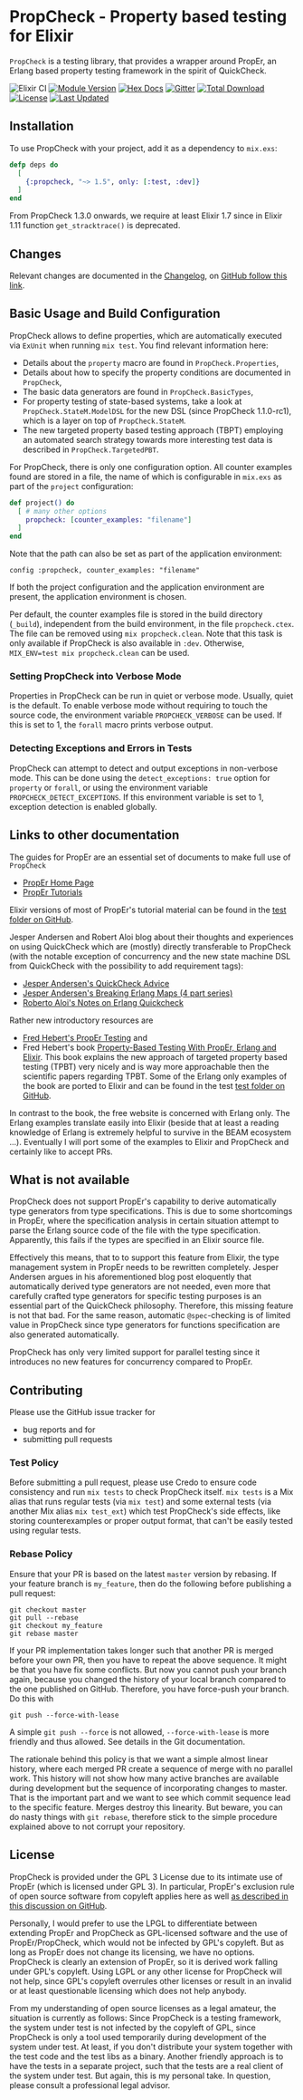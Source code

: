 # PropCheck - Property based testing for Elixir

`PropCheck` is a testing library, that provides a wrapper around PropEr, an Erlang
based property testing framework in the spirit of QuickCheck.

![Elixir CI](https://github.com/alfert/propcheck/workflows/Elixir%20CI/badge.svg)
[![Module Version](https://img.shields.io/hexpm/v/propcheck.svg)](https://hex.pm/packages/propcheck)
[![Hex Docs](https://img.shields.io/badge/hex-docs-lightgreen.svg)](https://hexdocs.pm/propcheck/)
[![Gitter](https://badges.gitter.im/propcheck/community.svg)](https://gitter.im/propcheck/community?utm_source=badge&utm_medium=badge&utm_campaign=pr-badge)
[![Total Download](https://img.shields.io/hexpm/dt/propcheck.svg)](https://hex.pm/packages/propcheck)
[![License](https://img.shields.io/hexpm/l/propcheck.svg)](https://hex.pm/packages/propcheck)
[![Last Updated](https://img.shields.io/github/last-commit/alfert/propcheck.svg)](https://github.com/alfert/propcheck/commits/master)

## Installation
To use PropCheck with your project, add it as a dependency to `mix.exs`:

```elixir
defp deps do
  [
    {:propcheck, "~> 1.5", only: [:test, :dev]}
  ]
end
```

From PropCheck 1.3.0 onwards, we require at least Elixir 1.7 since in Elixir 1.11 function `get_stracktrace()` is deprecated.
## Changes

Relevant changes are documented in the [Changelog](changelog.html), on [GitHub
follow this link](CHANGELOG.md).

## Basic Usage and Build Configuration
PropCheck allows to define properties, which are automatically executed via `ExUnit`
when running `mix test`. You find relevant information here:

* Details about the `property` macro are found in `PropCheck.Properties`,
* Details about how to specify the property conditions are documented in
  `PropCheck`,
* The basic data generators are found in `PropCheck.BasicTypes`,
* For property testing of state-based systems, take a look at
  `PropCheck.StateM.ModelDSL` for the new DSL (since PropCheck 1.1.0-rc1),
  which is a layer on top of `PropCheck.StateM`.
* The new targeted property based testing approach (TBPT) employing an automated
  search strategy towards more interesting test data is described in
  `PropCheck.TargetedPBT`.

For PropCheck, there is only one configuration option. All counter examples found
are stored in a file, the name of which is configurable in `mix.exs` as part of
the `project` configuration:

```elixir
def project() do
  [ # many other options
    propcheck: [counter_examples: "filename"]
  ]
end
```

Note that the path can also be set as part of the application environment:

```
config :propcheck, counter_examples: "filename"
```

If both the project configuration and the application environment are present, the
application environment is chosen.

Per default, the counter examples file is stored in the build directory (`_build`),
independent from the build environment, in the file `propcheck.ctex`. The file can
be removed using `mix propcheck.clean`. Note that this task is only available if PropCheck
is also available in `:dev`. Otherwise, `MIX_ENV=test mix propcheck.clean` can be used.

### Setting PropCheck into Verbose Mode

Properties in PropCheck can be run in quiet or verbose mode. Usually, quiet is the default. To
enable verbose mode without requiring to touch the source code, the environment variable `PROPCHECK_VERBOSE`
can be used. If this is set to 1, the `forall` macro prints verbose output.

### Detecting Exceptions and Errors in Tests

PropCheck can attempt to detect and output exceptions in non-verbose mode. This can be done using
the `detect_exceptions: true` option for `property` or `forall`, or using the environment variable
`PROPCHECK_DETECT_EXCEPTIONS`. If this environment variable is set to 1, exception detection is enabled
globally.

## Links to other documentation

The guides for PropEr are an essential set of documents to make full use of `PropCheck`

* [PropEr Home Page](https://proper-testing.github.io/index.html)
* [PropEr Tutorials](https://proper-testing.github.io/tutorials.html)

Elixir versions of most of PropEr's tutorial material can be found in the
[test folder on GitHub](https://github.com/alfert/propcheck/tree/master/test).

Jesper Andersen and Robert Aloi blog about their thoughts and experiences on
using QuickCheck which are (mostly) directly transferable to PropCheck (with
the notable exception of concurrency and the new state machine DSL from
QuickCheck with the possibility to add requirement tags):

* [Jesper Andersen's QuickCheck Advice](https://medium.com/@jlouis666/quickcheck-advice-c357efb4e7e6#.b9wpla7oi)
* [Jesper Andersen's Breaking Erlang Maps (4 part series)](https://medium.com/@jlouis666/breaking-erlang-maps-4-4ebc3c64068c#.4d61kua92)
* [Roberto Aloi's Notes on Erlang Quickcheck](http://roberto-aloi.com/erlang/notes-on-erlang-quickcheck)

Rather new introductory resources are

* [Fred Hebert's PropEr Testing](http://propertesting.com) and
* Fred Hebert's book [Property-Based Testing With PropEr, Erlang and Elixir](https://pragprog.com/book/fhproper/property-based-testing-with-proper-erlang-and-elixir).
  This book explains the new approach of targeted property based testing (TPBT) very nicely
  and is way more approachable then the scientific papers regarding TPBT. Some of the
  Erlang only examples of the book are ported to Elixir and can be found in the test
  [test folder on GitHub](https://github.com/alfert/propcheck/tree/master/test).

In contrast to the book, the free website is concerned with
Erlang only. The Erlang examples translate easily into Elixir (beside
that at least a reading knowledge of Erlang is extremely helpful to survive
in the BEAM ecosystem ...). Eventually I will port some of the examples to
Elixir and PropCheck and certainly like to accept PRs.

## What is not available

PropCheck does not support PropEr's capability to derive automatically type
generators from type specifications. This is due to some shortcomings in PropEr,
where the specification analysis in certain situation attempt to parse the Erlang source
code of the file with the type specification. Apparently, this fails if the
types are specified in an Elixir source file.

Effectively this means, that to
to support this feature from Elixir, the type management system in PropEr needs
to be rewritten completely. Jesper Andersen argues in his aforementioned blog
post eloquently that automatically derived type generators are not needed, even
more that carefully crafted type generators for specific testing purposes is
an essential part of the QuickCheck philosophy. Therefore, this missing feature
is not that bad. For the same reason, automatic `@spec`-checking is of limited
value in PropCheck since type generators for functions specification are also
generated automatically.

PropCheck has only very limited support for parallel testing since it introduces
no new features for concurrency compared to PropEr.


## Contributing

Please use the GitHub issue tracker for

* bug reports and for
* submitting pull requests

### Test Policy
Before submitting a pull request, please use Credo to ensure code consistency
and run `mix tests` to check PropCheck itself. `mix tests` is a Mix alias that
runs regular tests (via `mix test`) and some external tests (via another Mix
alias `mix test_ext`) which test PropCheck's side effects, like storing
counterexamples or proper output format, that can't be easily tested using
regular tests.

### Rebase Policy
Ensure that your PR is based on the latest `master` version by rebasing. If your
feature branch is `my_feature`, then do the following before publishing a
pull request:

    git checkout master
    git pull --rebase
    git checkout my_feature
    git rebase master

If your PR implementation takes longer such that another PR is merged before
your own PR, then you have to repeat the above sequence. It might be that you
have fix some conflicts. But now you cannot push your branch again, because you
changed the history of your local branch compared to the one published on GitHub.
Therefore, you have force-push your branch. Do this with

    git push --force-with-lease

A simple `git push --force` is not allowed, `--force-with-lease` is more friendly
and thus allowed. See details in the Git documentation.

The rationale behind this policy is that we want a simple almost linear history,
where each merged PR create a sequence of merge with no parallel work. This history
will not show how many active branches are available during development but the
sequence of incorporating changes to master. That is the important part and we
want to see which commit sequence lead to the specific feature. Merges destroy
this linearity. But beware, you can do nasty things with `git rebase`, therefore
stick to the simple procedure explained above to not corrupt your repository.

## License

PropCheck is provided under the GPL 3 License due to its intimate use of PropEr
(which is licensed under GPL 3). In particular, PropEr's exclusion rule of
open source software from copyleft applies here as well [as described in this discussion on GitHub](https://github.com/proper-testing/proper/issues/29#issuecomment-4956226).

Personally, I would prefer to use the LPGL to differentiate between extending PropEr
and PropCheck as GPL-licensed software and the use of PropEr/PropCheck, which would
not be infected by GPL's copyleft. But as long as PropEr does not change its
licensing, we have no options. PropCheck is clearly an extension of PropEr, so it
is derived work falling under GPL's copyleft. Using LGPL or any other license for
PropCheck will not help, since GPL's copyleft overrules other licenses or result
in an invalid or at least questionable licensing which does not help anybody.

From my understanding of open source licenses as a legal amateur, the situation is
currently as follows: Since PropCheck is a testing framework, the
system under test is not infected by the copyleft of GPL, since PropCheck is only
a tool used temporarily during development of the system under test. At least,
if you don't distribute your system together with the test code and the test libs
as a binary. Another friendly approach is
to have the tests in a separate project, such that the tests are a real client
of the system under test. But again, this is my personal take. In question, please
consult a professional legal advisor.
